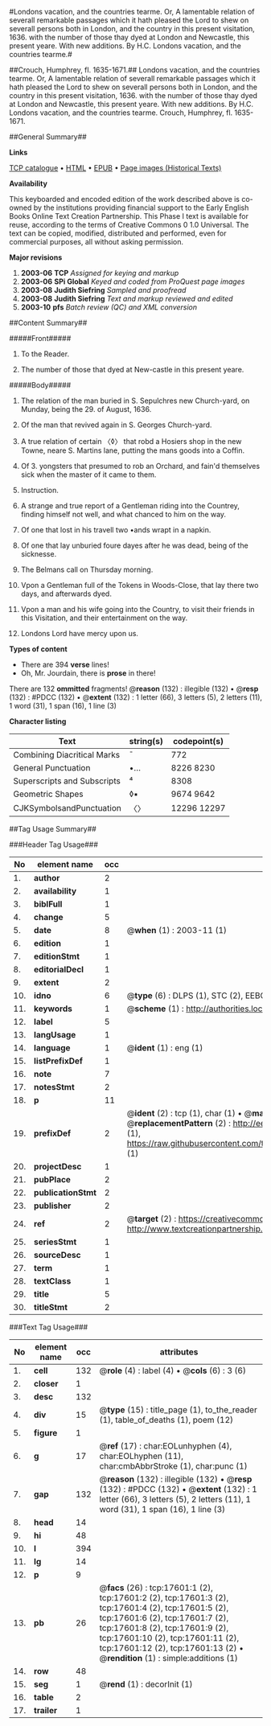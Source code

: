 #Londons vacation, and the countries tearme. Or, A lamentable relation of severall remarkable passages which it hath pleased the Lord to shew on severall persons both in London, and the country in this present visitation, 1636. with the number of those thay dyed at London and Newcastle, this present yeare. With new additions. By H.C. Londons vacation, and the countries tearme.#

##Crouch, Humphrey, fl. 1635-1671.##
Londons vacation, and the countries tearme. Or, A lamentable relation of severall remarkable passages which it hath pleased the Lord to shew on severall persons both in London, and the country in this present visitation, 1636. with the number of those thay dyed at London and Newcastle, this present yeare. With new additions. By H.C.
Londons vacation, and the countries tearme.
Crouch, Humphrey, fl. 1635-1671.

##General Summary##

**Links**

[TCP catalogue](http://www.ota.ox.ac.uk/tcp/)  • 
[HTML](http://tei.it.ox.ac.uk/tcp/Texts-HTML/free/A17/A17453.html)  • 
[EPUB](http://tei.it.ox.ac.uk/tcp/Texts-EPUB/free/A17/A17453.epub) • 
[Page images (Historical Texts)](https://data.historicaltexts.jisc.ac.uk/view?pubId=eebo-99852285e&pageId=eebo-99852285e-17601-1)

**Availability**

This keyboarded and encoded edition of the
	       work described above is co-owned by the institutions
	       providing financial support to the Early English Books
	       Online Text Creation Partnership. This Phase I text is
	       available for reuse, according to the terms of Creative
	       Commons 0 1.0 Universal. The text can be copied,
	       modified, distributed and performed, even for
	       commercial purposes, all without asking permission.

**Major revisions**

1. __2003-06__ __TCP__ *Assigned for keying and markup*
1. __2003-06__ __SPi Global__ *Keyed and coded from ProQuest page images*
1. __2003-08__ __Judith Siefring__ *Sampled and proofread*
1. __2003-08__ __Judith Siefring__ *Text and markup reviewed and edited*
1. __2003-10__ __pfs__ *Batch review (QC) and XML conversion*

##Content Summary##

#####Front#####

1. To the Reader.

1. The number of those that dyed at New-castle in this present yeare.

#####Body#####

1. The relation of the man buried in S. Sepulchres new Church-yard, on Munday, being the 29. of August, 1636.

1. Of the man that revived again in S. Georges Church-yard.

1. A true relation of certain 〈◊〉 that robd a Hosiers shop in the new Towne, neare S. Martins lane, putting the mans goods into a Coffin.

1. Of 3. yongsters that presumed to rob an Orchard, and fain'd themselves sick when the master of it came to them.

1. Instruction.

1. A strange and true report of a Gentleman riding into the Countrey, finding himself not well, and what chanced to him on the way.

1. Of one that lost in his travell two •ands wrapt in a napkin.

1. Of one that lay unburied foure dayes after he was dead, being of the sicknesse.

1. The Belmans call on Thursday morning.

1. Vpon a Gentleman full of the Tokens in Woods-Close, that lay there two days, and afterwards dyed.

1. Vpon a man and his wife going into the Country, to visit their friends in this Visitation, and their entertainment on the way.

1. Londons Lord have mercy upon us.

**Types of content**

  * There are 394 **verse** lines!
  * Oh, Mr. Jourdain, there is **prose** in there!

There are 132 **ommitted** fragments! 
 @__reason__ (132) : illegible (132)  •  @__resp__ (132) : #PDCC (132)  •  @__extent__ (132) : 1 letter (66), 3 letters (5), 2 letters (11), 1 word (31), 1 span (16), 1 line (3)

**Character listing**


|Text|string(s)|codepoint(s)|
|---|---|---|
|Combining             Diacritical Marks|̄|772|
|General Punctuation|•…|8226 8230|
|Superscripts             and Subscripts|⁴|8308|
|Geometric Shapes|◊▪|9674 9642|
|CJKSymbolsandPunctuation|〈〉|12296 12297|

##Tag Usage Summary##

###Header Tag Usage###

|No|element name|occ|attributes|
|---|---|---|---|
|1.|__author__|2||
|2.|__availability__|1||
|3.|__biblFull__|1||
|4.|__change__|5||
|5.|__date__|8| @__when__ (1) : 2003-11 (1)|
|6.|__edition__|1||
|7.|__editionStmt__|1||
|8.|__editorialDecl__|1||
|9.|__extent__|2||
|10.|__idno__|6| @__type__ (6) : DLPS (1), STC (2), EEBO-CITATION (1), PROQUEST (1), VID (1)|
|11.|__keywords__|1| @__scheme__ (1) : http://authorities.loc.gov/ (1)|
|12.|__label__|5||
|13.|__langUsage__|1||
|14.|__language__|1| @__ident__ (1) : eng (1)|
|15.|__listPrefixDef__|1||
|16.|__note__|7||
|17.|__notesStmt__|2||
|18.|__p__|11||
|19.|__prefixDef__|2| @__ident__ (2) : tcp (1), char (1)  •  @__matchPattern__ (2) : ([0-9\-]+):([0-9IVX]+) (1), (.+) (1)  •  @__replacementPattern__ (2) : http://eebo.chadwyck.com/downloadtiff?vid=$1&page=$2 (1), https://raw.githubusercontent.com/textcreationpartnership/Texts/master/tcpchars.xml#$1 (1)|
|20.|__projectDesc__|1||
|21.|__pubPlace__|2||
|22.|__publicationStmt__|2||
|23.|__publisher__|2||
|24.|__ref__|2| @__target__ (2) : https://creativecommons.org/publicdomain/zero/1.0/ (1), http://www.textcreationpartnership.org/docs/. (1)|
|25.|__seriesStmt__|1||
|26.|__sourceDesc__|1||
|27.|__term__|1||
|28.|__textClass__|1||
|29.|__title__|5||
|30.|__titleStmt__|2||


###Text Tag Usage###

|No|element name|occ|attributes|
|---|---|---|---|
|1.|__cell__|132| @__role__ (4) : label (4)  •  @__cols__ (6) : 3 (6)|
|2.|__closer__|1||
|3.|__desc__|132||
|4.|__div__|15| @__type__ (15) : title_page (1), to_the_reader (1), table_of_deaths (1), poem (12)|
|5.|__figure__|1||
|6.|__g__|17| @__ref__ (17) : char:EOLunhyphen (4), char:EOLhyphen (11), char:cmbAbbrStroke (1), char:punc (1)|
|7.|__gap__|132| @__reason__ (132) : illegible (132)  •  @__resp__ (132) : #PDCC (132)  •  @__extent__ (132) : 1 letter (66), 3 letters (5), 2 letters (11), 1 word (31), 1 span (16), 1 line (3)|
|8.|__head__|14||
|9.|__hi__|48||
|10.|__l__|394||
|11.|__lg__|14||
|12.|__p__|9||
|13.|__pb__|26| @__facs__ (26) : tcp:17601:1 (2), tcp:17601:2 (2), tcp:17601:3 (2), tcp:17601:4 (2), tcp:17601:5 (2), tcp:17601:6 (2), tcp:17601:7 (2), tcp:17601:8 (2), tcp:17601:9 (2), tcp:17601:10 (2), tcp:17601:11 (2), tcp:17601:12 (2), tcp:17601:13 (2)  •  @__rendition__ (1) : simple:additions (1)|
|14.|__row__|48||
|15.|__seg__|1| @__rend__ (1) : decorInit (1)|
|16.|__table__|2||
|17.|__trailer__|1||
